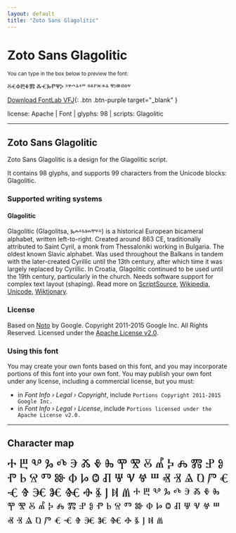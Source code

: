 ```yaml
---
layout: default
title: "Zoto Sans Glagolitic"
---
```


# Zoto Sans Glagolitic

<small>You can type in the box below to preview the font:</small>

<div contenteditable="true" class="texteditor" style="font-family: 'Zoto Sans Glagolitic';">
<p spellcheck="false">ⰋⰤⰗⰁⰇⰏ ⰆⰥⰃⰒⰛⰍ ⰵⱍⰴⱑⰰⱎ ⱐⱏⱀⱗⱚⱑ ⰺⰽⱆⱊⱇⱌ</p>
</div>

[Download FontLab VFJ](https://downgit.github.io/#/home?url=https://github.com/fontlabcom/getgo-fonts/blob/main/getgo-fonts/apache/zotosans/zotosans-glagolitic.vfj){: .btn .btn-purple target="_blank" }

license: Apache \| Font \| glyphs: 98 \| scripts: Glagolitic

---


## Zoto Sans Glagolitic

Zoto Sans Glagolitic is a design for the Glagolitic script.

It contains 98 glyphs, and supports 99 characters from the Unicode blocks: Glagolitic.


### Supported writing systems


#### Glagolitic

Glagolitic (Glagolitsa, Ⰳⰾⰰⰳⱁⰾⰹⱌⰰ) is a historical European bicameral alphabet, written left-to-right. Created around  863 CE, traditionally attributed to Saint Cyril, a monk from Thessaloniki working in Bulgaria. The oldest known Slavic alphabet. Was used throughout the Balkans in tandem with the later-created Cyrillic until the 13th century, after which time it was largely replaced by Cyrillic. In Croatia, Glagolitic continued to be used until the 19th century, particularly in the church. Needs software support for complex text layout (shaping). Read more on [ScriptSource](https://scriptsource.org/scr/Glag), [Wikipedia](https://en.wikipedia.org/wiki/ISO_15924:Glag), [Unicode](https://www.unicode.org/versions/Unicode13.0.0/ch07.pdf#G15862), [Wiktionary](https://en.wiktionary.org/wiki/Category:Glagolitic_script).


### License

Based on [Noto](https://github.com/notofonts) by Google. Copyright 2011-2015 Google Inc. All Rights Reserved. Licensed under the [Apache License v2.0](https://www.apache.org/licenses/LICENSE-2.0.txt).

### Using this font

You may create your own fonts based on this font, and you may incorporate portions of this font into your own font. You may publish your own font under any license, including a commercial license, but you must:

- in _Font Info › Legal › Copyright_, include `Portions Copyright 2011-2015 Google Inc.`
- in _Font Info › Legal › License_, include `Portions licensed under the Apache License v2.0.`


---

## Character map

<div style="font-family: 'Zoto Sans Glagolitic'; font-size: 2em;">
Ⰰ Ⰱ Ⰲ Ⰳ Ⰴ Ⰵ Ⰶ Ⰷ Ⰸ Ⰹ Ⰺ Ⰻ Ⰼ Ⰽ Ⰾ Ⰿ Ⱀ Ⱁ Ⱂ Ⱃ Ⱄ Ⱅ Ⱆ Ⱇ Ⱈ Ⱉ Ⱊ Ⱋ Ⱌ Ⱍ Ⱎ Ⱏ Ⱐ Ⱑ Ⱒ Ⱓ Ⱔ Ⱕ Ⱖ Ⱗ Ⱘ Ⱙ Ⱚ Ⱛ Ⱜ Ⱝ Ⱞ ⰰ ⰱ ⰲ ⰳ ⰴ ⰵ ⰶ ⰷ ⰸ ⰹ ⰺ ⰻ ⰼ ⰽ ⰾ ⰿ ⱀ ⱁ ⱂ ⱃ ⱄ ⱅ ⱆ ⱇ ⱈ ⱉ ⱊ ⱋ ⱌ ⱍ ⱎ ⱏ ⱐ ⱑ ⱒ ⱓ ⱔ ⱕ ⱖ ⱗ ⱘ ⱙ ⱚ ⱛ ⱜ ⱝ ⱞ
</div>

